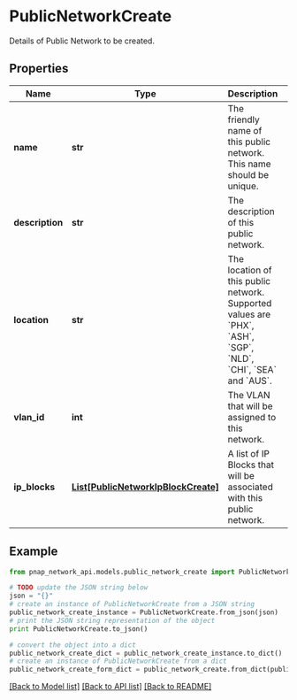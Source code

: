 # PublicNetworkCreate

Details of Public Network to be created.

## Properties

Name | Type | Description | Notes
------------ | ------------- | ------------- | -------------
**name** | **str** | The friendly name of this public network. This name should be unique. | 
**description** | **str** | The description of this public network. | [optional] 
**location** | **str** | The location of this public network. Supported values are &#x60;PHX&#x60;, &#x60;ASH&#x60;, &#x60;SGP&#x60;, &#x60;NLD&#x60;, &#x60;CHI&#x60;, &#x60;SEA&#x60; and &#x60;AUS&#x60;. | 
**vlan_id** | **int** | The VLAN that will be assigned to this network. | [optional] 
**ip_blocks** | [**List[PublicNetworkIpBlockCreate]**](PublicNetworkIpBlockCreate.md) | A list of IP Blocks that will be associated with this public network. | [optional] 

## Example

```python
from pnap_network_api.models.public_network_create import PublicNetworkCreate

# TODO update the JSON string below
json = "{}"
# create an instance of PublicNetworkCreate from a JSON string
public_network_create_instance = PublicNetworkCreate.from_json(json)
# print the JSON string representation of the object
print PublicNetworkCreate.to_json()

# convert the object into a dict
public_network_create_dict = public_network_create_instance.to_dict()
# create an instance of PublicNetworkCreate from a dict
public_network_create_form_dict = public_network_create.from_dict(public_network_create_dict)
```
[[Back to Model list]](../README.md#documentation-for-models) [[Back to API list]](../README.md#documentation-for-api-endpoints) [[Back to README]](../README.md)



